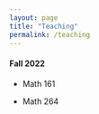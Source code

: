 ```yaml
---
layout: page
title: "Teaching"
permalink: /teaching
---
```


<!--- My teaching philosophy... -->

#### Fall 2022

- Math 161

- Math 264

